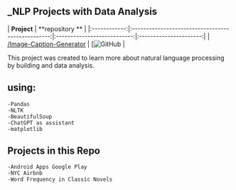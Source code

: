 ## _NLP Projects with Data Analysis


| **Project** | **repository ** |
|:------------:|:-------------------------------------------------:|:---------------------------:|:----------------------:|
| [/Image-Caption-Generator](https://github.com/MiteshPuthran/Image-Caption-Generator/tree/master) | [![GitHub](https://github.com/MiteshPuthran/Image-Caption-Generator/tree/master) |


This project was created to learn more about natural language processing by building and data analysis.

## using:
    -Pandas
    -NLTK
    -BeautifulSoup
    -ChatGPT as assistant
    -matplotlib
    




## Projects in this Repo

    -Android Apps Google Play
    -NYC Airbnb
    -Word Frequency in Classic Novels
 
